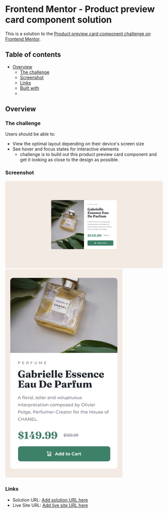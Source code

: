 # Frontend Mentor - Product preview card component solution

This is a solution to the [Product preview card component challenge on Frontend Mentor](https://www.frontendmentor.io/challenges/product-preview-card-component-GO7UmttRfa).

## Table of contents

- [Overview](#overview)
  - [The challenge](#the-challenge)
  - [Screenshot](#screenshot)
  - [Links](#links)
  - [Built with](#built-with)
  -

## Overview

### The challenge

Users should be able to:

- View the optimal layout depending on their device's screen size
- See hover and focus states for interactive elements
  - challenge is to build out this product preview card component and get it looking as close to the design as possible.

### Screenshot

![Desktop Design](/design/desktop-design.jpg)
![Mobile Design](/design/mobile-design.jpg)



### Links

- Solution URL: [Add solution URL here](https://your-solution-url.com)
- Live Site URL: [Add live site URL here](https://your-live-site-url.com)

